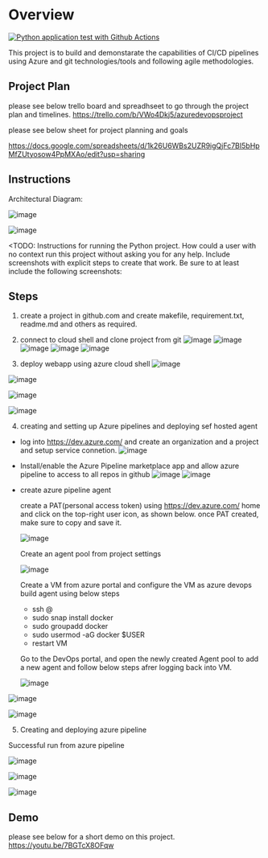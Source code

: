 # Overview

[![Python application test with Github Actions](https://github.com/vinodDE/Azure_DevOps_project/actions/workflows/python_app.yml/badge.svg)](https://github.com/vinodDE/Azure_DevOps_project/actions/workflows/python_app.yml)

This project is to build and demonstarate the capabilities of CI/CD pipelines using Azure and git technologies/tools and following agile methodologies. 

## Project Plan

please see below trello board and spreadhseet to go through the project plan and timelines.
https://trello.com/b/VWo4Dkj5/azuredevopsproject

please see below sheet for project planning and goals

https://docs.google.com/spreadsheets/d/1k26U6WBs2UZR9igQjFc7BI5bHpMfZUtyosow4PpMXAo/edit?usp=sharing


## Instructions

Architectural Diagram:

![image](https://user-images.githubusercontent.com/116422392/199620324-cb4a5355-931c-4a1d-b5c8-6b3f4ee4a6e7.png)

![image](https://user-images.githubusercontent.com/116422392/200157769-09b96411-4059-44c6-9402-5dd4434c4fe3.png)


<TODO:  Instructions for running the Python project.  How could a user with no context run this project without asking you for any help.  Include screenshots with explicit steps to create that work. Be sure to at least include the following screenshots:

## Steps 

1) create a project in github.com and create makefile, requirement.txt, readme.md and others as required.
2) connect to cloud shell and clone project from git
![image](https://user-images.githubusercontent.com/116422392/200162495-606ec3ef-1f5a-49df-9468-952dbdb4d4f5.png)
![image](https://user-images.githubusercontent.com/116422392/200162609-a8671373-8a9d-4544-aeb1-6801c89db11c.png)
![image](https://user-images.githubusercontent.com/116422392/200164693-2eaefa20-0e23-4761-9414-86a9d5d841fe.png)
![image](https://user-images.githubusercontent.com/116422392/200162717-f5f4c639-f46e-43ae-9ebf-7e016ee5f5c1.png)
![image](https://user-images.githubusercontent.com/116422392/200164762-d5fba4ad-5783-427e-bd6e-2fd3beb9e4c0.png)

3) deploy webapp using azure cloud shell
![image](https://user-images.githubusercontent.com/116422392/200165719-77bf97cd-9e9d-4456-a9b6-42f2a8fdd94a.png)

![image](https://user-images.githubusercontent.com/116422392/200173955-40b79911-bd00-4785-aeaf-5979a06c531f.png)

![image](https://user-images.githubusercontent.com/116422392/200173977-1a0688bc-80ff-48a9-9bbe-4c431c2148af.png)

![image](https://user-images.githubusercontent.com/116422392/200187772-2cbdbee4-6c69-426b-93da-81c218f99704.png)


4) creating and setting up Azure pipelines and deploying sef hosted agent
  - log into https://dev.azure.com/ and create an organization and a project and setup service connetion.
  ![image](https://user-images.githubusercontent.com/116422392/200174832-f8ef8adc-d945-4ba9-a311-f32ecaea167c.png)
  
  - Install/enable the Azure Pipeline marketplace app and allow azure pipeline to access to all repos in github
  ![image](https://user-images.githubusercontent.com/116422392/200176133-e361b0fe-9a04-451d-9975-cfcc7a50aea7.png)
  ![image](https://user-images.githubusercontent.com/116422392/200176107-efa0b239-8ed3-408d-a7e9-324879ce62cf.png)

  - create azure pipeline agent
    
    create a PAT(personal access token) using https://dev.azure.com/ home and click on the top-right user icon, as shown below. once PAT created, make sure to copy  and save it.
    
    ![image](https://user-images.githubusercontent.com/116422392/200179907-5c77518a-9318-4899-b8e3-7bb87bf0fd75.png)
    
    Create an agent pool from project settings
    
    ![image](https://user-images.githubusercontent.com/116422392/200180212-ef30627a-297a-4aef-b501-e803ea673a90.png)

    Create a VM from azure portal and configure the VM as azure devops build agent using below steps
    
    - ssh <username>@<serverpublicip>
    - sudo snap install docker
    - sudo groupadd docker
    - sudo usermod -aG docker $USER
    - restart VM
 
    Go to the DevOps portal, and open the newly created Agent pool to add a new agent and follow below steps afrer logging back into VM.
    
    ![image](https://user-images.githubusercontent.com/116422392/200183534-48f07df2-37aa-4138-9104-2cf1be1d890a.png)
   
  ![image](https://user-images.githubusercontent.com/116422392/200182998-fecfa0f8-28fd-48d3-a541-1adb433c38c2.png)

  ![image](https://user-images.githubusercontent.com/116422392/200183045-a20e2505-0e11-4300-aeb8-2f39708b6551.png)

   
  5) Creating and deploying azure pipeline
  
      
    
   
  Successful run from azure pipeline
  
  ![image](https://user-images.githubusercontent.com/116422392/200184867-8e920e0d-3f53-4f18-8ff7-4de2e5c50fba.png)

  ![image](https://user-images.githubusercontent.com/116422392/200185839-aa88fcdb-e831-409c-aae8-594743f9d723.png)
  
  ![image](https://user-images.githubusercontent.com/116422392/200186241-a5df58e0-bd47-43e1-8450-22da3ea7dc83.png)
  
  
  ## Demo
  
  please see below for a short demo on this project.
  https://youtu.be/7BGTcX8OFqw

